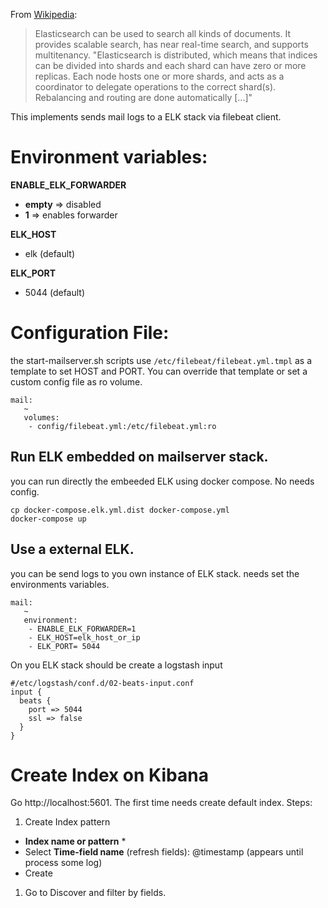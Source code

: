 From [Wikipedia](https://en.wikipedia.org/wiki/Elasticsearch):
>Elasticsearch can be used to search all kinds of documents. It provides scalable search, has near real-time search, and supports multitenancy. "Elasticsearch is distributed, which means that indices can be divided into shards and each shard can have zero or more replicas. Each node hosts one or more shards, and acts as a coordinator to delegate operations to the correct shard(s). Rebalancing and routing are done automatically [...]"

This implements sends mail logs to a ELK stack via filebeat client.

# Environment variables:
**ENABLE_ELK_FORWARDER**
* **empty** => disabled
* **1** => enables forwarder 

**ELK_HOST**
* elk (default)

**ELK_PORT** 
* 5044 (default)

# Configuration File:
the start-mailserver.sh scripts use `/etc/filebeat/filebeat.yml.tmpl` as a template to set HOST and PORT. 
You can override that template or set a custom config file as ro volume.

```
mail:
   ~ 
   volumes: 
    - config/filebeat.yml:/etc/filebeat.yml:ro
```

## Run ELK embedded on mailserver stack.
you can run directly the embeeded ELK using docker compose. No needs config.
 
```
cp docker-compose.elk.yml.dist docker-compose.yml
docker-compose up
```

## Use a external ELK. 
you can be send logs to you own instance of ELK stack. 
needs set the environments variables.

```
mail:
   ~ 
   environment: 
    - ENABLE_ELK_FORWARDER=1
    - ELK_HOST=elk_host_or_ip
    - ELK_PORT= 5044
```
On you ELK stack should be create a logstash input 
```
#/etc/logstash/conf.d/02-beats-input.conf
input {
  beats {
    port => 5044
    ssl => false
  }
}
```



# Create Index on Kibana
Go http://localhost:5601. The first time needs create default index.
Steps: 

1. Create Index pattern

 - **Index  name or pattern** * 
 - Select **Time-field name** (refresh fields): @timestamp (appears until process some log)
 - Create

1. Go to Discover  and filter by fields. 
